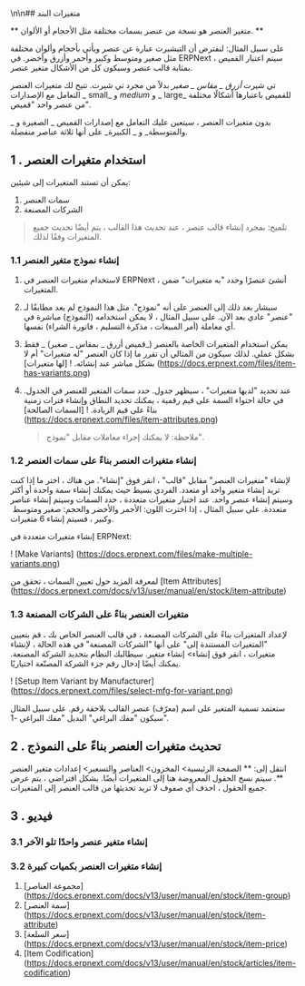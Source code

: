 \n\n## متغيرات البند

** متغير العنصر هو نسخة من عنصر بسمات مختلفة مثل الأحجام أو الألوان. **

على سبيل المثال: لنفترض أن التيشيرت عبارة عن عنصر ويأتي بأحجام وألوان مختلفة مثل صغير ومتوسط ​​وكبير وأحمر وأزرق وأخضر. في ERPNext ، سيتم اعتبار القميص بمثابة قالب عنصر وسيكون كل من الأشكال متغير عنصر.

تي شيرت _أزرق _ مقاس _ صغير_ بدلاً من مجرد تي شيرت. تتيح لك متغيرات العنصر التعامل مع الإصدارات _ small_ و _medium_ و _ large_ للقميص باعتبارها أشكالًا مختلفة من عنصر واحد "قميص".

بدون متغيرات العنصر ، سيتعين عليك التعامل مع إصدارات القميص _ الصغيرة و _ والمتوسطة_ و _ الكبيرة_ على أنها ثلاثة عناصر منفصلة.

## 1 \. استخدام متغيرات العنصر

يمكن أن تستند المتغيرات إلى شيئين:

1. سمات العنصر
2. الشركات المصنعة

> تلميح: بمجرد إنشاء قالب عنصر ، عند تحديث هذا القالب ، يتم أيضًا تحديث جميع المتغيرات وفقًا لذلك.

### 1.1 إنشاء نموذج متغير العنصر

1. لاستخدام متغيرات العنصر في ERPNext ، أنشئ عنصرًا وحدد "به متغيرات" ضمن المتغيرات.
    
2. سيشار بعد ذلك إلى العنصر على أنه "نموذج". مثل هذا النموذج لم يعد مطابقًا لـ "عنصر" عادي بعد الآن. على سبيل المثال ، لا يمكن استخدامه (النموذج) مباشرة في أي معاملة (أمر المبيعات ، مذكرة التسليم ، فاتورة الشراء) نفسها.
    
3. يمكن استخدام المتغيرات الخاصة بالعنصر (_قميص أزرق _ بمقاس _ صغير) _ فقط بشكل عملي. لذلك سيكون من المثالي أن تقرر ما إذا كان العنصر "له متغيرات" أم لا بشكل مباشر عند إنشائه. ! [لها متغيرات] (https://docs.erpnext.com/files/item-has-variants.png)
    
4. عند تحديد "لديها متغيرات" ، سيظهر جدول. حدد سمات المتغير للعنصر في الجدول. في حالة احتواء السمة على قيم رقمية ، يمكنك تحديد النطاق وإنشاء فترات زمنية بناءً على قيم الزيادة. ! [السمات الصالحة] (https://docs.erpnext.com/files/item-attributes.png)
    
    > ملاحظة: لا يمكنك إجراء معاملات مقابل "نموذج".
    

### 1.2 إنشاء متغيرات العنصر بناءً على سمات العنصر

لإنشاء "متغيرات العنصر" مقابل "قالب" ، انقر فوق "إنشاء". من هناك ، اختر ما إذا كنت تريد إنشاء متغير واحد أو متعدد. الفردي بسيط حيث يمكنك إنشاء سمة واحدة أو أكثر وسيتم إنشاء عنصر واحد. عند اختيار متغيرات متعددة ، حدد السمات وسيتم إنشاء عناصر متعددة. على سبيل المثال ، إذا اخترت اللون: الأحمر والأخضر والحجم: صغير ومتوسط ​​وكبير ، فسيتم إنشاء 6 متغيرات.

إنشاء متغيرات متعددة في ERPNext:

! [Make Variants] (https://docs.erpnext.com/files/make-multiple-variants.png)

لمعرفة المزيد حول تعيين السمات ، تحقق من [Item Attributes] (https://docs.erpnext.com/docs/v13/user/manual/en/stock/item-attribute)

### 1.3 متغيرات العنصر بناءً على الشركات المصنعة

لإعداد المتغيرات بناءً على الشركات المصنعة ، في قالب العنصر الخاص بك ، قم بتعيين "المتغيرات المستندة إلى" على أنها "الشركات المصنعة" في هذه الحالة ، لإنشاء متغيرات ، انقر فوق إنشاء> إنشاء متغير. سيطالبك النظام بتحديد الشركة المصنعة. يمكنك أيضًا إدخال رقم جزء الشركة المصنّعة اختياريًا.

! [Setup Item Variant by Manufacturer] (https://docs.erpnext.com/files/select-mfg-for-variant.png)

ستعتمد تسمية المتغير على اسم (معرّف) عنصر القالب بلاحقة رقم. على سبيل المثال سيكون "مفك البراغي" البديل "مفك البراغي -1".

## 2 \. تحديث متغيرات العنصر بناءً على النموذج

انتقل إلى: ** الصفحة الرئيسية> المخزون> العناصر والتسعير> إعدادات متغير العنصر **. سيتم نسخ الحقول المعروضة هنا إلى المتغيرات أيضًا. بشكل افتراضي ، يتم عرض جميع الحقول ، احذف أي صفوف لا تريد تحديثها من قالب العنصر إلى المتغيرات.

## 3 \. فيديو

### 3.1 إنشاء متغير عنصر واحدًا تلو الآخر

### 3.2 إنشاء متغيرات العنصر بكميات كبيرة

1. [مجموعة العناصر] (https://docs.erpnext.com/docs/v13/user/manual/en/stock/item-group)
2. [سمة العنصر] (https://docs.erpnext.com/docs/v13/user/manual/en/stock/item-attribute)
3. [سعر السلعة] (https://docs.erpnext.com/docs/v13/user/manual/en/stock/item-price)
4. [Item Codification] (https://docs.erpnext.com/docs/v13/user/manual/en/stock/articles/item-codification)